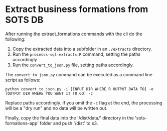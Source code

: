 # Extract business formations from SOTS DB

After running the extract_formations commands with the cli do the following:

1. Copy the extracted data into a subfolder in an `./extracts` directory.
2. Run the `processs-sql-extracts.R` command, setting the paths accordingly
3. Run the `convert_to_json.py` file, setting paths accordingly.


The `convert_to_json.py` command can be executed as a command line script as follows:

`python convert_to_json.py -i [INPUT DIR WHERE R OUTPUT DATA TO] -o [OUTPUT DIR WHERE YOU WANT IT TO GO] -c`

Replace paths accordingly. If you omit the `-c` flag at the end, the processing will be a "dry run" and no data will be written out.

Finally, copy the final data into the '/dist/data/' directory in the 'sots-formations-app' folder and push '/dist' to s3.
